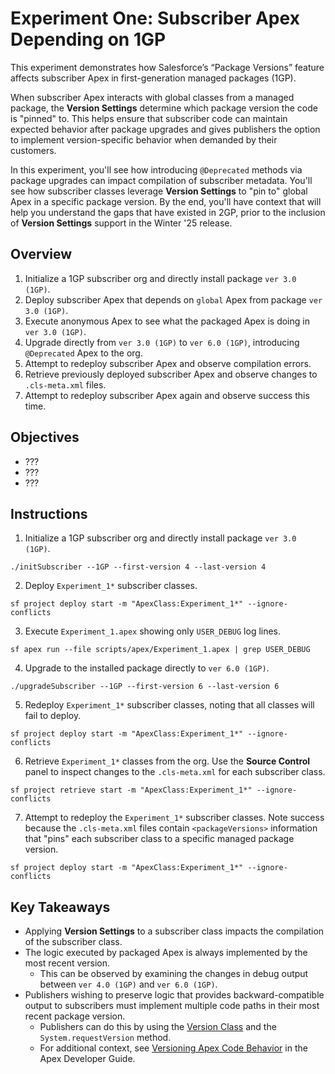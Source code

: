 # Experiment One: Subscriber Apex Depending on 1GP

This experiment demonstrates how Salesforce’s “Package Versions” feature affects subscriber Apex in first-generation managed packages (1GP). 

When subscriber Apex interacts with global classes from a managed package, the **Version Settings** determine which package version the code is "pinned" to. This helps ensure that subscriber code can maintain expected behavior after package upgrades and gives publishers the option to implement version-specific behavior when demanded by their customers.

In this experiment, you'll see how introducing `@Deprecated` methods via package upgrades can impact compilation of subscriber metadata. You'll see how subscriber classes leverage **Version Settings** to "pin to" global Apex in a specific package version. By the end, you'll have context that will help you understand the gaps that have existed in 2GP, prior to the inclusion of **Version Settings** support in the Winter '25 release.

## Overview

1. Initialize a 1GP subscriber org and directly install package `ver 3.0 (1GP)`.
2. Deploy subscriber Apex that depends on `global` Apex from package `ver 3.0 (1GP)`.
3. Execute anonymous Apex to see what the packaged Apex is doing in `ver 3.0 (1GP)`.
4. Upgrade directly from `ver 3.0 (1GP)` to `ver 6.0 (1GP)`, introducing `@Deprecated` Apex to the org.
5. Attempt to redeploy subscriber Apex and observe compilation errors.
6. Retrieve previously deployed subscriber Apex and observe changes to `.cls-meta.xml` files.
7. Attempt to redeploy subscriber Apex again and observe success this time.

## Objectives

* ???
* ???
* ???

## Instructions

1. Initialize a 1GP subscriber org and directly install package `ver 3.0 (1GP)`.
```
./initSubscriber --1GP --first-version 4 --last-version 4
```
2. Deploy `Experiment_1*` subscriber classes.
```
sf project deploy start -m "ApexClass:Experiment_1*" --ignore-conflicts
```
3. Execute `Experiment_1.apex` showing only `USER_DEBUG` log lines.
```
sf apex run --file scripts/apex/Experiment_1.apex | grep USER_DEBUG
```
4. Upgrade to the installed package directly to `ver 6.0 (1GP)`.
```
./upgradeSubscriber --1GP --first-version 6 --last-version 6
```
5. Redeploy `Experiment_1*` subscriber classes, noting that all classes will fail to deploy.
```
sf project deploy start -m "ApexClass:Experiment_1*" --ignore-conflicts
```
6. Retrieve `Experiment_1*` classes from the org. Use the **Source Control** panel to inspect changes to the `.cls-meta.xml` for each subscriber class.
```
sf project retrieve start -m "ApexClass:Experiment_1*" --ignore-conflicts
```
7. Attempt to redeploy the `Experiment_1*` subscriber classes. Note success because the `.cls-meta.xml` files contain `<packageVersions>` information that "pins" each subscriber class to a specific managed package version.
```
sf project deploy start -m "ApexClass:Experiment_1*" --ignore-conflicts
```

## Key Takeaways
* Applying **Version Settings** to a subscriber class impacts the compilation of the subscriber class.
* The logic executed by packaged Apex is always implemented by the most recent version.
  * This can be observed by examining the changes in debug output between `ver 4.0 (1GP)` and `ver 6.0 (1GP)`.
* Publishers wishing to preserve logic that provides backward-compatible output to subscribers must implement multiple code paths in their most recent package version.
  * Publishers can do this by using the [Version Class](https://developer.salesforce.com/docs/atlas.en-us.apexref.meta/apexref/apex_methods_system_version.htm) and the `System.requestVersion` method.
  * For additional context, see [Versioning Apex Code Behavior](https://developer.salesforce.com/docs/atlas.en-us.apexcode.meta/apexcode/apex_manpkgs_behavior.htm) in the Apex Developer Guide.